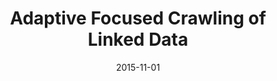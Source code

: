 ---
title: "Adaptive Focused Crawling of Linked Data"
collection: publications
permalink: /publication/2015-DBLP_conf_wise_YuGFD15
date: 2015-11-01
venue: 'Web Information Systems Engineering - WISE 2015 - 16th International Conference, Miami, FL, USA, November 1-3, 2015, Proceedings, Part I'
---